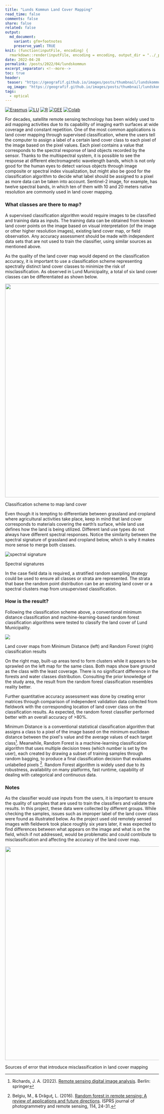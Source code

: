 ```yaml
---
title: "Lunds Kommun Land Cover Mapping"
read_time: false
comments: false
share: false
related: false
output:
  md_document:
    variant: gfm+footnotes
    preserve_yaml: TRUE
knit: (function(inputFile, encoding) {
  rmarkdown::render(inputFile, encoding = encoding, output_dir = "../_posts") })
date: 2022-04-28
permalink: /posts/2022/04/lundskommun
excerpt_separator: <!--more-->
toc: true
header:
 teaser: "https://geografif.github.io/images/posts/thumbnail/lundskommun.png"
 og_image: "https://geografif.github.io/images/posts/thumbnail/lundskommun.png"
tags:
  - optical
---
```

<!--more-->
[![Erasmus](https://img.shields.io/badge/-Erasmus+-003194?style=flat&logo=data%3Aimage%2Fpng%3Bbase64%2CiVBORw0KGgoAAAANSUhEUgAAAD8AAAA%2FCAMAAABggeDtAAABIFBMVEUAAAAPP48VP48TP4sWP4wWP4oXQYsYQYoZQYkaQocdQ4gdRoQhRoUlSoMmSYI1Unk2U3k5Vnc6VXY8V3U9WHQ%2BWXRBWnJDXHFEW3BJXm1KX21MYWtNYmtQY2lTZGdVZmZdamFea2FgbV9hbl9mcVxncFtqc1lrdFlsc1hudVdvdlZyd1V3elJ%2FgE2Af0yBgEyEg0qKhUaNiESOiUSQiUORikKSi0GZjj2ajz2ilTiklTenmDWvnDCxni%2BynS6zni60ny27pCm8oyi9pCi%2BpSe%2FpibCpyXEqSPHqiLOrx3VshnbthbduBTiuxHlvBDmvQ%2Fovw7pvg3qvw3uwQrvwgryxQjzxAf0xQf3yAX4xwT6yQP7ygL8ywL9ygH%2BywH%2FzAAAmFa4AAAADHRSTlMAEDBAUHCAkKDA0PBxv%2FUxAAABiElEQVR42u3PhXLbShhA4RPm5DKGmZkZimFG2%2Bf936KaxvFU9ni0KtO3zPvznaut54M8f8b7m11a0qWlWdJogoJJIwuxxUR%2FLELhyKZukLcCM7%2BTzBfukefBgeTtRQsEUHnSDV3xhSSvjNxAqSsjr0k059T2GSXOtqecI0CjlJFrIMS%2FlPEfX7PlNgL9skSx41EcItCw9OwTZ%2BRlFwH%2B2TJCkVb1iCBHaitFciqB1BxxfZP8KYH8m9FeSgwQaISfPqrKSlKrqKSgUugihS4wdl4nSGFSC%2BcZyaoXpHKhZkd4VLOnkoq6V8OTSn9dyZJCZuu3WPzbpLZeSUEF4cIPhfvpLyBDoMzjgRgXLyWQl4tSZFWzBMrqKkW2jFxXkajq2sgWcdPeO0%2Bgee%2Bdplimg0AdGUpRXUeg%2Blq%2BZjuUsUuITinDTpK0rB0a6aFEj5HDtRYSnKptPGotVJE29ZRk6v%2FkCZLXrhJA%2BiXvVu%2FIy40jycZ4x4mely6GavatVt7fQ4YPMjTId%2B0N62JShWj%2Bbc4AAAAASUVORK5CYII%3D&labelColor=003194)](#)
[![LU](https://img.shields.io/badge/-NGEN08-875E29?style=flat&logo=data%3Aimage%2Fpng%3Bbase64%2CiVBORw0KGgoAAAANSUhEUgAAADIAAAAyCAYAAAAeP4ixAAANc0lEQVR42u1ZBWDqyBblr3ubmfB83d3d%2FWmBJNB1d3ff514gCRTadXd3d3d3d3fX%2FnPCTDuw0HXfeTLEJnPt3HNvYv%2BNXsbZ6di0QTK%2BRujY%2B%2FkJqz2fkifgXzFI2fuGrrXaqFGxaf6ymy94dlsxJV8qpORxvitW7uXW%2F1EYP2mdzPuLjpzwp28%2BdOS6Jdd%2BregIt%2FZaLilW0r%2FzKXFYb%2Bu0e3JzrhOmxCp%2FqAD5lL1ch2e%2FPKVFzt4tVEoecNTw%2FrPoYz8ppkQCJaxPYKXv%2FJTYp2fjdlc%2BKTaK7kuIbWgl%2Fp6YnF1i3dcKjlzkdxeCAuRGxBfgb72Bo1rlJ0ftFJu%2B3RFnVKxhr%2B2n5M6R0Al7zVzS2jGbsObk8Qlbzz2TEuDBymy9xbnoWBsHjr0gfwdu81JlVzzzuwjQNqJp3qInb9PHU9Pxftp9AkfuDy2%2Fn0tZg%2F0kAjwpStD43o3WClJiw3BwbEY%2Bn3es1fMJOWL8MDEwEjwpd9H3ldPyoQkj%2BvT9zYTA5nZEPGypEandle8UXOv1kmdfG1nAsYZWu57cvCNjXxek5HlBUp7kJ%2BUxEPYk%2FDsP6xyPWPBMhKMFwsELzIh7X%2BW5bIu9LAWMQCQl9goYg79aiJQ1Oj%2FCWlz59iPRi1x7WX191Nqx6TgXPXufUto%2BNe9ai2eH97d5rjNl948E9eILZIfPZut7OUqtYtGyK88spSsWYLz5LXLhiuLkt%2BbacMvVIMwevyaod2hrEYvVuMXFnMOkvTzngmOPKrryAMMaB%2BSAPgx8CoRY6aoEvT0ULhTyN1zwhoqAc4hKfNgj9RqA5SGc1doX4vkWLYyfkMmfLUSQtuaii0QBnhZvVV48aOZcQu7GhDYqHZsh78iro3uT9nAImOpC8CN4r6MwPE8tFhzxRmSdjB0J5Dt2K64%2Fhlg4hALvtHxs%2BrwrV6isI27qFsKVV0xKNM1j7onIp4X%2FyQMbus84pNY%2BRBAfrjdOzVGYIGUtoV4yqbJRcQRialPTVYhonFUwJyBIDu4zVln4ZmWlCyqzvUk%2B0bymgvBSZI3hchHcd3QFBeWLP1UG3vxh5aVia5j82HxCnKEhF5vYvbxZkzVFQWWoXI8wOmlYkxUOFnMUkQ8arT15sBgEIQf0uKrcje%2FJpeTjpDJUAKE6gEAq6Z5d8ORuNWDy8o8KkUs0L9nmNM%2Bttaf8dkeV3IZys%2FzNpFVwxVvchKHtQ4rcZC8DiHcXMv0p5jkkzKui51ust9rT8dm4BwpD11OxOkxZfQrd2k80LQPkG9S7SylrVAJanFZy5O3UOuExC%2FyvvX%2BUkc3zSHK%2BI3fVx0bWHw03uQzx9S3oyNmMv2p4Fw7jq5yxd4hy1IjmpbDZZrpZjSWKhut%2F3lAIMlYGNJPdUZvYEQRmFTrlU9a1Z6cXm6HdkQd2MHDrWROEUQc6RznVt08IQID1PqCm21JyxXBzMUcA1NrXi81c%2BzyFOTpjF%2BlOgSvXV2verpKuT0ApuaQ2IJ5evzi9orfYIHo8N2WYvWCn0hBc4UjOJUd8sjaw3eRYekSBjyxMBKpa0xEbwJIdeQQrgGCbfKp5GF2n5MoT6u1higp0JkrOtdk%2B54mBVJg6%2F379%2BIDEnFWC2wTHD%2FC3qWWw1KnY1L61z2KTh1KjP7ByQmzfkYlvBU0fgZxwMOGbCEUEzDPD1xkEDOOQoDNZU6EwZe%2Bjc5ifrHFjpfVcVVDCvTjXbpoaaWDNFxEfSePlG8ENHCDOQQCFI1Fk7UT3KmXkilhzaoBEWrvGUZv2t8m7VKze4SOPaGAAfdmibYu%2BszIGI4FATJUwB9bmjdd1PghcMbXdiw9WN57DGTD8CCwzxgdLrQ8STITWmJ56RD4EtNsvDRdhTBVS8aW5EVjkPBJG%2Fa4s%2FBzvyNNafJ4lAksAPos6Z2%2FtJRDoEs6drfa3UIzT%2FV7ys2rzyeNNbWpYLYD1GuTxtAal7QzcAIRsNTjahWHK2oFwqUBjIcJmhyfHcn0TIChQ6MoAm95Ku1LBtfdFcJ%2FevacWxl7N0AKaxI%2BUmppipg6GV%2BCRGbo3qGaAw9R5vLRsZnCUsLfR%2F0nrA9d6IvJ7EE2uFybj8%2FvcsFkegE%2BVM9YSmmmrjH9kPfqvY1krSOeYmC5%2BFMTuYMTIbKyr6wlgstgQLoHk1Yp4%2BIJZGgXTpdF5TyzG0jVHH1axxvWpwXzSur52TbpXzhHbE2IZr8zsdbRf7ukRyP1ZwJGcwhUXjWk04MyTRU88h%2BOXldnP46yrO3NorkS6Uc7IK9Q651XxM1e8DsE%2Bh7X3qMQRCGNSnot4OKt%2BnIlTWb%2BHSMJlxSBq3P%2F8aJ9p%2B7uq86yVTHJW58GTjGB%2BwrymoZNUwWfxo%2FICkaeExFdwrHbCN63EQGY216jm0yKNRy2EmzB8JmetXCjoCLX%2FkTr1cxP6d3eSYWVXhe8I0qIXT0PTk6h9QGgnNrUqMuwtQKPjjm4FOiEBGj69LQst5gz8TmPeLkhaa5gKMlxlvRBZW7ttI4txRl46iHWKjhminJa0VG2qPvNx1jGCWj1EJvbhdttSGE3diWzUCu77hNQGgdefhPOkzeNdrD%2Fo9wx4VWxNil6eEC6seQt%2Fo%2BLsKHv2ZJMpkGOR5jfwkDONFtIj%2Brm8BgZiNmcGauBY13WS5xg%2ByU1wZrLipirX7KwugfnyOi99zOfmHXstJjOeU50Vvuc5A9JHtrt2htUkg5aCq%2FPcU9XQMXvcpvGuqUPj%2FUh1dI8gxsFCv8voLXW2ys%2FVi080S1JyJZV116Hvay4FFMpU8SUUVMzKDELmFsIuNnkoiV5OPWeUvPUGN7sVwMeuSbrt1eg590xE1yJyVHSCmExfZ9JCTrgYGtqOGtIBrQGBVJ4Pqmruf4iTzYj7gNV7WTF2ZuS6cKcJR3t954XbjWrbsO%2BsJIvUsqIVy3dvAv0tVqGN6yL5CvtceH7P7nPobBIwfMRxh2tfxDwW1UzmaJQztLRY8HldIbICpPDMEdwotVy%2FfxURz9PhhqNodZOUZlvk5lRMI%2BSCla9VHOsk3XxoUD9dUZdrldP2TkV00XXHQ8cJ0YdZlDN9GtxrHKq9iehtrc1YIMmMXM6V47HxnUqe%2BLLo2sMJz7DYa4i916Cse%2BhuoSOORgL9lGhmINzROH8JLPoV0S%2By2kZzCL1RKOtyzp1okCPPjGU8a8vVZE05US2YwkZfq1cL6FYNTR4gV2heRh5E2GRFx4zO63RVWqzgibfIYMtp1N6u2BfQ%2FTRdhHmGLllwZVfoWPcFyOo6LpkCiHpApluNcsDl3Abw4KwRK6Tr1Q76vM6oGtaq5oQ8SKMcOym6o0JLqEbCuMBocfZYVWRx7WzdwObc22AirRfkk9R7CCAqrvfrtV4nhaD5zX6S8tOIwtMldGOAEMjaQCdWulWQkOsTEuFGI2CVK8nHqKQCYom0nmUCcwxL3hM2i3fBbT7C8XsMfljog4CUpqYFOzltNcGqu5dd%2BTxbqmpf7zT8XMAHiOfw%2FRvg41O0hXJonhGiqXFiP%2BsI5Yr7%2Bi1i5UpzrtKN942SQCfOOq6q6HkPE2A%2Fq1F%2FjcokhPM3QYIUhRDfi1mtz6JAQ6%2BWN3Z49h2sCiMhFJUh1SBUs1BiMLMJTVSCqd8gJEZNB2iR7JcJkTBO9wtdK8M2LDuKOdAXto%2FI01iUEbZDXoN7UpGEeSKk7n11o10Plf%2ByoRCannAhtcALOg50l7wdwUiN043It7gBlpuEb9CY0Xod3WXU4wetnZp6w9RuGxRBl9V95%2BOQSMuu%2FXLBqzCDLPgam%2BI%2FpV36un55eYu%2BfY4FJdCslI1kvqiWRtDctU0Dci%2B6Kt2A%2FIwdlBDJkf1f0pWArVMHiRaNN%2FaJQ8A6C7BsS9OyuorMIt5gnTWOQfeerq%2Bg%2BPGf0YkXz3JmcFZqC%2BsCXY3xYyaFZF%2BpDRuk5rgBftzhy1hhcvNs6dDVYj9jkAEwV1WARLgmHVEu9W7s5wxmb%2FovfxdQP7S1NA%2Bj34KGdHf4iDr1yt9ci7xcWe%2FFOvUMweCa%2Bh%2BUxP2cWXLr7zERu06IfRR6jSfL%2FlmC6NpYUwOiFRLUN%2Fqa7mS0oz2DDF%2BoaQ1drVkz3OB73Uemy9LVqCSzadDuiqOKbg%2ByESRYjFWu2Xvp2jxHmP%2Blg8jB4KpYaYCktrKoJTT8Vn1i9uSVJWTtn7IuyOmaoENXoe3k6XNHZewPDciO%2BJnxGWPT2K8dZJzkXzr49DcN8Kf9YY31ob3AvJ%2FnELydAfgRNU%2B2zJnHsGQZPG0d04UVw%2F2fbhSGhubJ6TRz%2BE0G6xRA4OM6Dlhb5JlzDGglgaMf97YO8xGtyfhjJ7%2BI7gvcdwftvnj%2BXH1vKS1f3B%2BlQOx3GOz9PlZQn6UZeFHic%2Flys60kx7G7oqDyA10a0zJGhr9N%2F%2B6s6YqEcE%2B43b2x33uwqVb2xJuTjY8tlVwh0hDqajbqdFKNLJkRkeV0J7JyXX7Hsrk2GfN7JcvY2B85SE2guVdKXv3CSjefc%2BqLF%2BkKqQ1h3LyH8Qd0eonXYn%2F24Odl%2FHsBtcVFRJmTwcMafTIgeCDxXV505PMFl7nqLzzoWiGqQTbP%2BO2PX3ujGt8jB%2Fvtx%2F8BxjbsgUotyJoAAAAASUVORK5CYII%3D&labelColor=white)](https://www.nateko.lu.se/ngen08)
[![R](https://img.shields.io/badge/-script-276DC3.svg?style=flat&logo=R)](https://gist.github.com/geografif/6e72a44225e1412d9cfb665603b98f90)
[![GEE](https://img.shields.io/badge/-GEE-5077B5?style=flat&logo=data%3Aimage%2Fpng%3Bbase64%2CiVBORw0KGgoAAAANSUhEUgAAADIAAAAvCAYAAAChd5n0AAAL2UlEQVR42sVZBXAby7b0%2F4%2BZmZmZmfEyMzNTmNnMzMwkmUlgWWa%2BzGGqMKPOed1T3pTjF8dypHvfVHVG2lizp6cPzW5IoKO0tHRddXV1Snl5%2Bccu5Pe5ubnvxG%2BjsE58yP9iFBcX%2F6qoqKg1Pz%2F%2FdEFBgWJ%2BbrZkXC7XO%2FPy8noLCwsFs2Duwbr%2FeFMIwODPg0AmbqplZWWanZ1tAFU0JyenfDZr4e9jampqzqxRUlJigPUrsf633xAC8fHx78DiC4B9FRUVCpewDCBIQqEIlbnMT0V%2FAoOnXQcqH8ffhGdmZn44mCr8FDd9trKykoZqVlaWuelU0DC4yFa6jB%2BxMYi4ONc6BNdR3g9ktoDcv4NCBIt6LRc4H0iQxuHGdvxmJUiXYu4A%2BmC4G3M15jAgny7kz3pQn5%2FXDw0NvS0gEqr6f1hoE2MCsz835y4aAxhDNJjfOfM7r0%2BjxHTKcD6BTflIoIIwKGMpMxd%2Bk8F4ocJV3NCAiWA3P4GdOcT48EeRtLQ0TU5ONkhNTeV3ATQlJeXMNQTxjGvBBRn0PszfDFa8U5Xl51MlC4ZlZqRqaXGeOtoa5ZmxIdm0%2FlXZtnWzbN%2B%2B3bd582Z5%2BeWXpb%2B%2FX%2Brr6wXrGVIZGRnTrUk3pBqFQU2%2FWPS92JkNLH5Tb1iQkwEChdLQ6vF19L3ic4%2FukMGX9sv6HcfklE%2FPOQ4cOCAjIyOCTGfUmrom1KcauxFPnwt6LcENSicXwdycLM3PzdDV8eXyaEyX3BbaJ5cucus%2F57QDbXrJ%2FA69bW2XRJU%2BI2Ov7JFzETpy%2BIggIwqVmeRuTBCcB96Iin4xFj9uFbC8XNaSLL1%2FjV3%2BNself32yQ%2F89r12vWOzUq5e6DK5a4tLLFjr0H0%2B16b%2Fntuuy7BF5ZfOB%2FyL04osvSkNDA93tLDLMdLi2MGgkIPHHEey7WfAMCSgRn5SuNy%2Btl5vX9snclEFZkDbkeyimV65d5jKG%2FwuGXzmFFK%2BTWFHrq2eR2blzp3g8HnU4HIKNEosM7kll6GK%2FCFagFyLQJyp6FrJPqiaVdkvv8%2Fvk6PFTKhPjtE90%2B%2B6j4hjaJqvyxoTq%2FP3JtjOErgF47S%2BPt%2BqijGHZc%2BC4IXTixAnxer3S3d2t7e3tJCKWKhMFdkxV%2Fz9Ql%2FrR5J4oBZmmt39Q1I%2BxftshSax%2B3hD6B2KGZCyQ4J2hXn11y0GzFgPf7XZrb2%2Bv2mw2QYo2rsZ7TrRGtwWqRulEm8B6wC5XdJbj9a0HjUJ0rUsWOPQauB%2BBuKFK8tyGA7Jz63pxOp3a1dWlPT09VF9Qd6iGFfjPXzAJVNWvwk%2BPAoYIF96wYYPoBQ7XyHa5dY3HqEFVSOZiZLbrV3q1o%2FtZ31CfxxChKs3NzRIZGSnp6en0BgY%2BY%2BWfM53yvg7kwOAG7IALGILhI5j3WNWcC1ZVVYmKaCCDcbGuYFz%2B9mSrXr7IachchvmfTzVLToVDxoe61es1qvCeEh4ebmbaAXsOAbRrCHDjWgPKQSHGL0niW7i4kd0tPltNnoFFgkhKSoIfDxsWDPCN2w%2FJjj1Hxee7MGL2ro3CDHYRFLluhVv%2F8kSr%2FviuWk0o6JCxQa%2BODfdrY12thIWGalRUFIumQBHLNtpp7DUHuuzsfTwXrPanh8rISNc9u3ZIpXsT3UOuWORgqhWm3OSaF2T4xd1yepaknn19n9yBgGeq%2FtecVvnRXTb9%2Fh02fTi8WWqbPJJV0iyhYZEaFRlJMkoyjJmpvR1dLwSpboV1MpuOBPN6TWWJ5Dc%2BL39%2BvE0vxU5eucSkUgRvB33eGPMgSFV3bpADh0%2FOxtV0Ufqw%2FOzeevnZPTb9%2BX12%2FR7I%2FORuu%2Fz8XpusCI2T2JhIjYwEJsjQ8ClkJAT%2FLJ%2BBCKRDgcorkhtWuOXyRUyf5wYD929wEQZ0SftrcvCIf4SgpMxL8vi%2BcXO1UpVfgMzP77XrD%2B%2Bq07krkyQ%2BJoKKkIyBSc0kM1si%2BWhHYpIL5PLFTrmKRs8A%2BD4Jsc9Sm2ejnGTneJ4hvtM6Ptwn0blt8sdH6uTbt9bqt4Cf31cva6LSJDY63BAxiDSENAVkqMysicSlFgjaDL%2BIWLh0gtCD0b3iHt0%2BbQChzReXy6mjg6jsDo%2BuTmuT%2B9Y1SX51p%2BDeEhZmEbFgyLAckIz%2FRNjlJqXnI7idiAuz40idDgUxvwjR5VgM0Y%2FJ6Mtnd8EiojiPm6puakiPV0cGvIbU8EAP3YgpeCoRiwzPNEwAhsjKGWMERLKyc%2FTaJa2IEbfeHe6VW9d6hISsQGfgz0SIf3cROuSVuWMy%2FupeQ2jfrq3S1eli7TBELPT3dWtvt0fj4uIlIsLEyHRkWBp87KUW%2B%2FNgISszXZclt8sLGw%2FqsROnkZlOyMub9gvrwYqcUbluudsfUlSR5xWo6tSnkvolJs8hja1u6evp0qF%2Br8FAn1dbHF5Zm2KHGtOTsIjExsYqz%2BOfhqG9aNTM0ZKHfYIHKKttByghd2paP9%2B596g0922RlbmjJrvRlQjGyVQXvG55p16KtP3922v027fW6O8erJNrFjXIXWua5G7gxqWN8ov7G%2FWaJ3IkMTb8jMF4SMi4IOhyBqwj0dHRL4VwQJH3g9A8GB4HhTLhZvkIojLgaetoyxNcSUmxnjp1Smcau%2FcfE9fINokue1bujegW44LmjNKBdsRlPv8M6ZV1g6n2p%2FfY9Qd32vR7t9v0O7fZ9Ks31SIN23VFaILETaTeuLg47vxrMTExFficD2QkJCTEgczixMTET4ecb9TV1b0bZHaRjKUK222dxWDqfX3bYekY3iGJleNy%2B6oW%2BcujdvnV%2FXYUPZv%2BEARYzQnWEFyXm1a0SlxmtcRGGTW441SDClz482AQiUGzaOVrwmQZnup4IPKLzPEjsnPbBnlmdEC6vR51ujxS1%2ByW4lqXZJU7JbXE4UsrcSDdOqWhzSP9vV7JSk%2B2shVdibMz0Pcfn4O7HQMsF2PTJp2dnabdfuaZZ2T9%2BvXCWrB79y45sG%2BP7t29U7Zs3iQ8iw8ODpq%2F5VmDx1nT2XZ3aV%2BPCWoGN9KsgY6h8x0b6WdsSmhoqKUGPYFu9cfAn%2F3m5C1nl0k1LDI8xfFoyvxPI4kuj0vtjQ6tqe8Qh8MpvV638oyBugB0G6MHiT5gEgnWDH6ua%2B0WHKolMuJMgLO3Ihl7sJ5pvR1nlaeZyaaS4bmBhGhIWFa70O9%2FDf%2B%2FaE693L6ySZ6IapGVqW0Sm98hmWVwnyqnFNW4fEROhVPYti9JbpPrlrXJLQuKZO26cI2OijREEMwM8v2Ijc8E83HQt5DddlguNkFGQM4H14H%2F9%2Bt965rlm7fUmoxkteTfNZmolhmJmYnXce6wCcFA%2F8atdfrNW%2B16w5wsiUFwx0QbEorspMhGR%2BFSl4YEe0CNQtQYi4h1ciSkvblOEgud8q3b6vUn99SZdvwX5wC7Wv7%2FD%2B5u0B%2FdXa8XPVYmi9ckmnoRPanQoVrTtbzB5mA9yN499RBmPVSLi4uVpORkuEeB%2FPHBKpwv6mBog%2F5wCn6K679%2FsEaueapI5q1KNnXCatMtWIrAtY4i7f4o2I9L0879ENvq03I0HmTio0M1Aq02d%2FnRZelyz%2BJsuWNBru%2FuRdnyML4vXJMkYRHRkgAFEkDAqDANkHZJqCOYb3C%2Fybe3k09m0xDiLkpUZIRyp2ls4hRw9604mAFW6uWavwvWqzfr2RbhDxn6N40JFFSFhFy4%2F1sCIrF8%2BfL%2Fh3FbkbH8JoJ4YtxYL3kmgzvMbETj%2FCLCWMF8Er8J%2FNUbXMpmt9tp5IxEWGugYBR%2BcxF281Gosw6GRKAehMGYOQjey%2FB5EQn5QYQbQjIBP%2Fu1uuPPAjYaiXiZlgSfM7Fj9mdN1IcGKjYNAbonFWQa9gI%2FDGrmQg90GQiNM3uhI7aqPEEC7JH8fgUAEl%2BEOix4ZxHgd9QlElkP1e4IeaMGbvI2qPIkDN5FQiRAl6utrSWhyNmsBaOf5GYwDhgzVADkDoPEGp6R%2FFslcHf7FBRIBKG9mA8iLhqbmpreMctlSKYIsbMfcXMALpSH%2BWsXYs9%2FAN4bPR7jOHPdAAAAAElFTkSuQmCC)](https://code.earthengine.google.com/9b496f98a8c81d82972453f0fa0f896f)
[![Colab](https://img.shields.io/badge/-Open%20in%20Colab-blue.svg?style=flat&logo=googlecolab&labelColor=5c5c5c)](https://colab.research.google.com/drive/1P3GGgUq6dIBpimdGt__A1B_hQuqYP8nw?usp=sharing)
<br>

For decades, satellite remote sensing technology has been widely used to aid mapping<!--more--> activities due to its capability of imaging earth surfaces at wide coverage and constant repetition. One of the most common applications is land cover mapping through supervised classification, where the users tell the computer to assign a label of a certain land cover class to each pixel of the image based on the pixel values. Each pixel contains a value that corresponds to the spectral response of land objects recorded by the sensor. Thanks to the multispectral system, it is possible to see the response at different electromagnetic wavelength bands, which is not only good for the human eyes to detect various objects through image composite or spectral index visualization, but might also be good for the classification algorithm to decide what label should be assigned to a pixel as more data can be taken into account. Sentinel-2 image, for example, has twelve spectral bands, in which ten of them with 10 and 20 meters native resolution are commonly used in land cover mapping.

### What classes are there to map?
A supervised classification algorithm would require images to be classified and training data as inputs. The training data can be obtained from known land cover points on the image based on visual interpretation (of the image or other higher resolution images), existing land cover map, or field observation. Any accuracy assessment should be made with independent data sets that are not used to train the classifier, using similar sources as mentioned above.

As the quality of the land cover map would depend on the classification accuracy, it is important to use a classification scheme representing spectrally distinct land cover classes to minimize the risk of misclassification. As observed in Lund Municipality, a total of six land cover classes can be differentiated as shown below.

<p align="center">
<img src="https://i.imgur.com/yfLK5x9.png" style="width: 700px;"/>
<figcaption>Classification scheme to map land cover</figcaption>
</p>

Even though it is tempting to differentiate between grassland and cropland where agricultural activities take place, keep in mind that land cover corresponds to materials covering the earth’s surface, while land use defines how the land is being utilized. Different land use types do not always have different spectral responses. Notice the similarity between the spectral signature of grassland and cropland below, which is why it makes more sense to merge both classes.

![spectral signature](https://i.imgur.com/GTWBrgd.png)
<figcaption>Spectral signatures</figcaption>
<p></p>

In the case field data is required, a stratified random sampling strategy could be used to ensure all classes or strata are represented. The strata that base the random point distribution can be an existing land cover or a spectral clusters map from unsupervised classification.

### How is the result?
Following the classification scheme above, a conventional minimum distance classification and machine-learning-based random forest classification algorithms were tested to classify the land cover of Lund Municipality.

![](https://i.imgur.com/trHnqM9.jpg)
<figcaption>Land cover maps from Minimum Distance (left) and Random Forest (right) classification results</figcaption>
<p></p>

On the right map, built-up areas tend to form clusters while it appears to be sprawled on the left map for the same class. Both maps show bare ground as the class with the least coverage. There is no significant difference in the forests and water classes distribution. Consulting the prior knowledge of the study area, the result from the random forest classification resembles reality better.

Further quantitative accuracy assessment was done by creating error matrices through comparison of independent validation data collected from fieldwork with the corresponding location of land cover class on the classification results. As expected, the random forest classifier performed better with an overall accuracy of >80%.

Minimum Distance is a conventional statistical classification algorithm that assigns a class to a pixel of the image based on the minimum euclidean distance between the pixel's value and the average values of each target class[^1]. Meanwhile, Random Forest is a machine-learning classification algorithm that uses multiple decision trees (which number is set by the user), each created by drawing a subset of training samples through random bagging, to produce a final classification decision that evaluates unlabelled pixels [^2]. Random Forest algorithm is widely used due to its robustness, availability on many platforms, fast runtime, capability of dealing with categorical and continuous data.

### Notes  
As the classifier would use inputs from the users, it is important to ensure the quality of samples that are used to train the classifiers and validate the results. In this project, these data were collected by different groups. While checking the samples, issues such as improper label of the land cover class were found as illustrated below. As the project used old remotely sensed images with fieldwork took place roughly six years later, it was expected to find differences between what appears on the image and what is on the field, which if not addressed, would be problematic and could contribute to misclassification and affecting the accuracy of the land cover map.

<p align="center">
<img src="https://i.imgur.com/Q03ifDE.jpg" style="width: 700px;"/>
<figcaption>Sources of error that introduce misclassification in land cover mapping</figcaption>
</p>

[^1]: Richards, J. A. (2022). [Remote sensing digital image analysis](https://link.springer.com/book/10.1007/978-3-030-82327-6). Berlin: springer

[^2]: Belgiu, M., & Drăguţ, L. (2016). [Random forest in remote sensing: A review of applications and future directions](https://doi.org/10.1016/j.isprsjprs.2016.01.011).  ISPRS journal of photogrammetry and remote sensing, 114, 24-31.

[^3]: Haralick, R. M., Shanmugam, K., & Dinstein, I. H. (2020). [Textural features for image classification](https://ieeexplore.ieee.org/document/4309314). IEEE Transactions on systems, man, and cybernetics, (6), 610-621.
